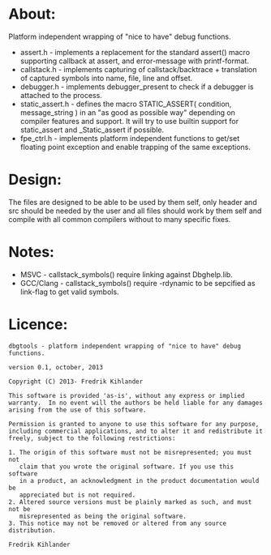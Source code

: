 # About:
Platform independent wrapping of "nice to have" debug functions.

* assert.h        - implements a replacement for the standard assert() macro supporting callback at assert, and error-message with printf-format.
* callstack.h     - implements capturing of callstack/backtrace + translation of captured symbols into name, file, line and offset.
* debugger.h      - implements debugger_present to check if a debugger is attached to the process.
* static_assert.h - defines the macro STATIC_ASSERT( condition, message_string ) in an "as good as possible way" depending on compiler features and support. It will try to use builtin support for static_assert and _Static_assert if possible.
* fpe_ctrl.h      - implements platform independent functions to get/set floating point exception and enable trapping of the same exceptions.

# Design:
The files are designed to be able to be used by them self, only header and src should be needed by the user and all files
should work by them self and compile with all common compilers without to many specific fixes.

# Notes:
* MSVC      - callstack_symbols() require linking against Dbghelp.lib.
* GCC/Clang - callstack_symbols() require -rdynamic to be sepcified as link-flag to get valid symbols.

# Licence:

```
dbgtools - platform independent wrapping of "nice to have" debug functions.

version 0.1, october, 2013

Copyright (C) 2013- Fredrik Kihlander

This software is provided 'as-is', without any express or implied
warranty.  In no event will the authors be held liable for any damages
arising from the use of this software.

Permission is granted to anyone to use this software for any purpose,
including commercial applications, and to alter it and redistribute it
freely, subject to the following restrictions:

1. The origin of this software must not be misrepresented; you must not
   claim that you wrote the original software. If you use this software
   in a product, an acknowledgment in the product documentation would be
   appreciated but is not required.
2. Altered source versions must be plainly marked as such, and must not be
   misrepresented as being the original software.
3. This notice may not be removed or altered from any source distribution.

Fredrik Kihlander
```
